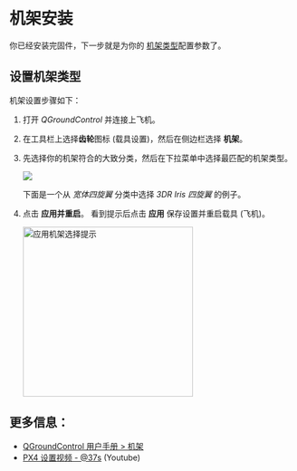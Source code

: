 # 机架安装

你已经安装完固件，下一步就是为你的 [机架类型](../airframes/airframe_reference.md)配置参数了。

## 设置机架类型

机架设置步骤如下：

1. 打开 *QGroundControl* 并连接上飞机。
2. 在工具栏上选择**齿轮**图标 (载具设置)，然后在侧边栏选择 **机架**。 
3. 先选择你的机架符合的大致分类，然后在下拉菜单中选择最匹配的机架类型。
    
    ![](../../images/qgc/setup/airframe_px4.jpg)
    
    下面是一个从 *宽体四旋翼* 分类中选择 *3DR Iris 四旋翼* 的例子。

4. 点击 **应用并重启**。 看到提示后点击 **应用** 保存设置并重启载具 (飞机)。
    
    <img src="../../images/qgc/setup/airframe_px4_apply_prompt.jpg" width="300px" title="应用机架选择提示" />

## 更多信息：

* [QGroundControl 用户手册 > 机架](https://docs.qgroundcontrol.com/en/SetupView/Airframe.html)
* [PX4 设置视频 - @37s](https://youtu.be/91VGmdSlbo4?t=35s) (Youtube)